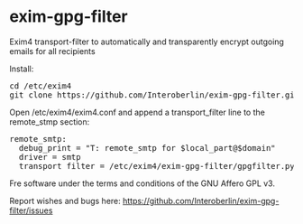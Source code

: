 exim-gpg-filter
==============

Exim4 transport-filter to automatically
and transparently
encrypt outgoing emails
for all recipients

Install:
<pre>
cd /etc/exim4
git clone https://github.com/Interoberlin/exim-gpg-filter.git
</pre>

Open /etc/exim4/exim4.conf and append a transport_filter line to the remote_stmp section:
<pre>
remote_smtp:
  debug_print = "T: remote_smtp for $local_part@$domain"
  driver = smtp
  transport_filter = /etc/exim4/exim-gpg-filter/gpgfilter.py
</pre>

Fre software under the terms and conditions of the GNU Affero GPL v3.

Report wishes and bugs here:
https://github.com/Interoberlin/exim-gpg-filter/issues
